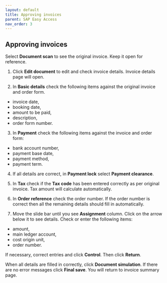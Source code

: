 ```yaml
---
layout: default
title: Approving invoices
parent: SAP Easy Access
nav_order: 3
---
```


## Approving invoices 

Select **Document scan** to see the original invoice. Keep it open for reference.

1.	Click **Edit document** to edit and check invoice details. Invoice details page will open.

2.	In **Basic details** check the following items against the original invoice and order form.
 - invoice date, 
 - booking date, 
 - amount to be paid, 
 - description,
 - order form number.

3.	In **Payment** check the following items against the invoice and order form:
-	bank account number,
- payment base date, 
-	payment method,
-	payment term.

4.	If all details are correct, in **Payment lock** select **Payment clearance**.

5.	In **Tax** check if the **Tax code** has been entered correctly as per original invoice. Tax amount will calculate automatically.

6.	In **Order reference** check the order number. If the order number is correct then all the remaining details should fill in automatically.

7.	Move the slide bar until you see **Assignment** column. Click on the arrow below it to see details.
Check or enter the following items:
-	amount,
-	main ledger account,
-	cost origin unit,
-	order number.

If necessary, correct entries and click **Control**. Then click **Return**.

When all details are filled in correctly, click **Document simulation**.
If there are no error messages click **Final save**.
You will return to invoice summary page. 
